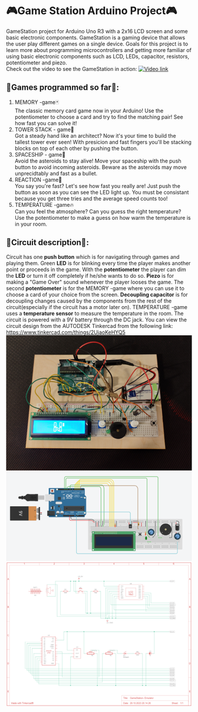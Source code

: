 # :video_game:Game Station Arduino Project:video_game:

GameStation project for Arduino Uno R3 with a 2x16 LCD screen and some basic electronic components.
GameStation is a gaming device that allows the user play different games on a single device.
Goals for this project is to learn more about programming microcontrollers and getting
more familiar of using basic electronic components such as LCD, LEDs, capacitor, resistors, potentiometer
and piezo. <br>
Check out the video to see the GameStation in action: [![Video link](https://img.youtube.com/vi/sNhcjjXW0VE/default.jpg )](https://www.youtube.com/watch?v=sNhcjjXW0VE&ab_channel=JyriMäättä)
## :game_die:Games programmed so far:game_die::
1. MEMORY -game:black_joker:<br>
The classic memory card game now in your Arduino! Use the potentiometer to choose a card
and try to find the matching pair! See how fast you can solve it!
2. TOWER STACK - game:tokyo_tower:<br>
Got a steady hand like an architect? Now it's your time to build the tallest tower ever seen!
With presicion and fast fingers you'll be stacking blocks on top of each other by pushing
the button.
3. SPACESHIP - game:space_invader:<br>
Avoid the asteroids to stay alive! Move your spaceship with the push button to avoid
incoming asteroids. Beware as the asteroids may move unprecidtably and fast as a bullet.
4. REACTION -game:sparkler:<br>
You say you're fast? Let's see how fast you really are! Just push the button as soon
as you can see the LED light up. You must be consistant because you get three tries
and the average speed counts too!
5. TEMPERATURE -game:fire:<br>
Can you feel the atmosphere? Can you guess the right temperature? Use the potentiometer to
make a guess on how warm the temperature is in your room.
## :electric_plug:Circuit description:electric_plug::
Circuit has one **push button** which is for navigating through games and playing them.
Green **LED** is for blinking every time the player makes another point or proceeds in the game. With the **potentiometer**
the player can dim the **LED** or turn it off completely if he/she wants to do so.
**Piezo** is for making a "Game Over" sound whenever the player looses the game.
The second **potentiometer** is for the MEMORY -game where you can use it to choose
a card of your choice from the screen. **Decoupling capacitor** is for decoupling
changes caused by the components from the rest of the circuit(especially if the circuit has a motor later on). 
TEMPERATURE -game uses a **temperature sensor** to measure the temperature in the room.
The circuit is powered with a 9V battery through the DC jack.
You can view the circuit design from the AUTODESK Tinkercad from the following link:
https://www.tinkercad.com/things/2UjaoKeHYQ5
![GameStation](https://github.com/Jyppara/Game_Station_Arduino_Project/blob/main/Simulation%20pictures/GameStation.jpg)
![GameStation wiring](https://github.com/Jyppara/Game_Station_Arduino_Project/blob/main/Simulation%20pictures/GameStation-%20Emulator.png)
![GameStation schematic](https://github.com/Jyppara/Game_Station_Arduino_Project/blob/main/Simulation%20pictures/GameStation-%20Emulator_schematic.PNG)
